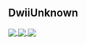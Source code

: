 <h2>DwiiUnknown</h2>

<a href="https://github.com/ItzMeDwii">
  <img align="center" src="https://github-readme-stats.vercel.app/api?username=ItzMeDwii&show_icons=true&count_private=true&include_all_commits=true&hide_title=false&theme=radical" />
</a>

<a href="https://github.com/ItzMeDwii">
  <img align="center" src="https://github-readme-stats.vercel.app/api/wakatime?username=DwiiUnknown&theme=radical" />
</a>

<a href="https://github.com/ItzMeDwii">
  <img align="center" src="https://github-readme-stats.vercel.app/api/top-langs?username=ItzMeDwii&show_icons=true&count_private=true&include_all_commits=true&hide_title=false&theme=radical&langs_count=8&layout=compact" />
</a>
